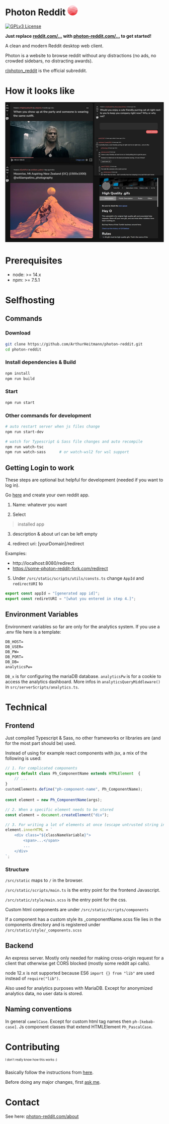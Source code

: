 # Photon Reddit ![LOGO](src/static/img/appIcons/favicon-32x32.png)

[![GPLv3 License](https://img.shields.io/badge/License-GPL%20v3-yellow.svg)](https://opensource.org/licenses/)

**Just replace [reddit.com/...](reddit.com) with [photon-reddit.com/...](https://photon-reddit.com) to get started!**

A clean and modern Reddit desktop web client.

Photon is a website to browse reddit without any distractions (no ads, no crowded sidebars, no distracting awards).

[r/photon_reddit](https://photon-reddit.com/r/photon_reddit) is the official subreddit.

# How it looks like

![preview image](readmeImg/photon_collection.jpg)

# Prerequisites

- node: >= 14.x
- npm: >= 7.5.1

# Selfhosting

## Commands

### Download

```bash
git clone https://github.com/ArthurHeitmann/photon-reddit.git
cd photon-reddit
```

### Install dependencies & Build

```bash
npm install
npm run build
```

### Start

```bash
npm run start
```

### Other commands for development

```bash
# auto restart server when js files change
npm run start-dev
```

```bash
# watch for Typescript & Sass file changes and auto recompile
npm run watch-tsc
npm run watch-sass		# or watch-wsl2 for wsl support
```

## Getting Login to work

These steps are optional but helpful for development (needed if you want to log in).

Go [here](https://www.reddit.com/prefs/apps) and create your own reddit app.

1. Name: whatever you want

2. Select
> installed app

3. description & about url can be left empty

4. redirect uri: [yourDomain]/redirect

Examples:
- http://localhost:8080/redirect
- https://some-photon-reddit-fork.com/redirect

5. Under `/src/static/scripts/utils/consts.ts` change `AppId` and `redirectURI` to
```Javascript
export const appId = "[generated app id]";
export const rediretURI = "[what you entered in step 4.]";
```

## Environment Variables

Environment variables so far are only for the analytics system. If you use a .env file here is a template:

```
DB_HOST=
DB_USER=
DB_PW=
DB_PORT=
DB_DB=
analyticsPw=
```

`DB_x` is for configuring the mariaDB database. `analyticsPw` is for a cookie to access the analytics dashboard. 
More infos in `analyticsQueryMiddleware()` in `src/serverScripts/analytics.ts`.   

# Technical

## Frontend

Just compiled Typescript & Sass, no other frameworks or libraries are (and for the most part should be) used.

Instead of using for example react components with jsx, a mix of the following is used:

```Typescript
// 1. For complicated components
export default class Ph_ComponentName extends HTMLElement  {
	// ...
}
customElements.define("ph-component-name", Ph_ComponentName);

const element = new Ph_ComponentName(args);
```
```Typescript
// 2. When a specific element needs to be stored
const element = document.createElement("div");
```
```Typescript
// 3. For writing a lot of elements at once (escape untrusted string inputs with escHTML() or escADQ())
element.innerHTML = `
	<div class="${classNameVariable}">
		<span>...</span>
		...
	</div>
`;
```

### Structure

`/src/static` maps to `/` in the browser.

`/src/static/scripts/main.ts` is the entry point for the frontend Javascript.

`/src/static/style/main.scss` is the entry point for the css.

Custom html components are under `/src/static/scripts/components`

If a component has a custom style its _componentName.scss file lies in the components directory and is registered under `/src/static/style/_components.scss`

## Backend

An express server. Mostly only needed for making cross-origin request for a client that otherwise get CORS blocked (mostly some reddit api calls).

node 12.x is not supported because ES6 `import {} from "lib"` are used instead of `require("lib")`.

Also used for analytics purposes with MariaDB. Except for anonymized analytics data, no user data is stored.

## Naming conventions

In general `camelCase`. Except for custom html tag names then `ph-[kebab-case]`. Js component classes that extend HTMLElement `Ph_PascalCase`.

# Contributing

<sup><sup>I don't really know how this works :)</sup></sup>

Basically follow the instructions from [here](https://github.com/firstcontributions/first-contributions).

Before doing any major changes, first [ask me](#contact).

# Contact

See here: [photon-reddit.com/about](https://photon-reddit.com/about#contact)
